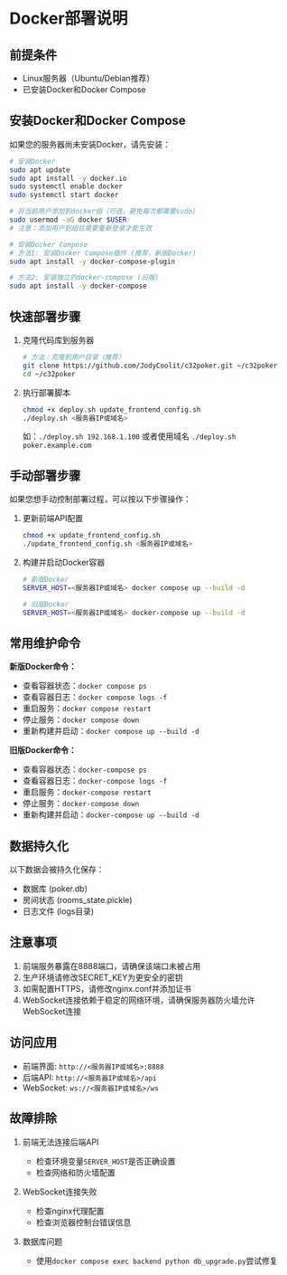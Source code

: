 # Docker部署说明

## 前提条件

- Linux服务器（Ubuntu/Debian推荐）
- 已安装Docker和Docker Compose

## 安装Docker和Docker Compose

如果您的服务器尚未安装Docker，请先安装：

```bash
# 安装Docker
sudo apt update
sudo apt install -y docker.io
sudo systemctl enable docker
sudo systemctl start docker

# 将当前用户添加到docker组（可选，避免每次都需要sudo）
sudo usermod -aG docker $USER
# 注意：添加用户到组后需要重新登录才能生效

# 安装Docker Compose
# 方法1: 安装Docker Compose插件 (推荐，新版Docker)
sudo apt install -y docker-compose-plugin

# 方法2: 安装独立的docker-compose (旧版)
sudo apt install -y docker-compose
```

## 快速部署步骤

1. 克隆代码库到服务器
   ```bash
   # 方法：克隆到用户目录（推荐）
   git clone https://github.com/JodyCoolit/c32poker.git ~/c32poker
   cd ~/c32poker
   ```

2. 执行部署脚本
   ```bash
   chmod +x deploy.sh update_frontend_config.sh
   ./deploy.sh <服务器IP或域名>
   ```
   
   如：`./deploy.sh 192.168.1.100` 或者使用域名 `./deploy.sh poker.example.com`

## 手动部署步骤

如果您想手动控制部署过程，可以按以下步骤操作：

1. 更新前端API配置
   ```bash
   chmod +x update_frontend_config.sh
   ./update_frontend_config.sh <服务器IP或域名>
   ```

2. 构建并启动Docker容器
   ```bash
   # 新版Docker
   SERVER_HOST=<服务器IP或域名> docker compose up --build -d
   
   # 旧版Docker
   SERVER_HOST=<服务器IP或域名> docker-compose up --build -d
   ```

## 常用维护命令

**新版Docker命令：**
- 查看容器状态：`docker compose ps`
- 查看容器日志：`docker compose logs -f`
- 重启服务：`docker compose restart`
- 停止服务：`docker compose down`
- 重新构建并启动：`docker compose up --build -d`

**旧版Docker命令：**
- 查看容器状态：`docker-compose ps`
- 查看容器日志：`docker-compose logs -f`
- 重启服务：`docker-compose restart`
- 停止服务：`docker-compose down`
- 重新构建并启动：`docker-compose up --build -d`

## 数据持久化

以下数据会被持久化保存：

- 数据库 (poker.db)
- 房间状态 (rooms_state.pickle)
- 日志文件 (logs目录)

## 注意事项

1. 前端服务暴露在8888端口，请确保该端口未被占用
2. 生产环境请修改SECRET_KEY为更安全的密钥
3. 如需配置HTTPS，请修改nginx.conf并添加证书
4. WebSocket连接依赖于稳定的网络环境，请确保服务器防火墙允许WebSocket连接

## 访问应用

- 前端界面: `http://<服务器IP或域名>:8888`
- 后端API: `http://<服务器IP或域名>/api`
- WebSocket: `ws://<服务器IP或域名>/ws`

## 故障排除

1. 前端无法连接后端API
   - 检查环境变量`SERVER_HOST`是否正确设置
   - 检查网络和防火墙配置

2. WebSocket连接失败
   - 检查nginx代理配置
   - 检查浏览器控制台错误信息

3. 数据库问题
   - 使用`docker compose exec backend python db_upgrade.py`尝试修复 